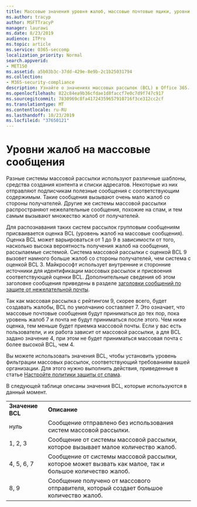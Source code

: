 ```yaml
---
title: Массовые значения уровня жалоб, массовые почтовые ящики, уровни BCL, принципы работы BCL, оценки BCL, защиты от спама, заголовок защиты от спама, фильтрация массовых сообщений, остановка массовой почты
ms.author: tracyp
author: MSFTTracyP
manager: laurawi
ms.date: 8/23/2019
audience: ITPro
ms.topic: article
ms.service: O365-seccomp
localization_priority: Normal
search.appverid:
- MET150
ms.assetid: a5b03b3c-37dd-429e-8e9b-2c1b25031794
ms.collection:
- M365-security-compliance
description: Узнайте о значениях массовых рассылок (BCL) в Office 365.
ms.openlocfilehash: 822c84ea9b36cfdae1d8faccf7e0c7d9f747c917
ms.sourcegitcommit: 7830969c8fa41724359657910716f3ce312cc2cf
ms.translationtype: MT
ms.contentlocale: ru-RU
ms.lasthandoff: 10/23/2019
ms.locfileid: "37650121"
---
```

# <a name="bulk-complaint-level-values"></a>Уровни жалоб на массовые сообщения

Разные системы массовой рассылки используют различные шаблоны, средства создания контента и списки адресатов. Некоторые из них отправляют подписчикам полезные сообщения с соответствующим содержимым. Такие сообщения вызывают очень мало жалоб со стороны получателей. Другие же системы массовой рассылки распространяют нежелательные сообщения, похожие на спам, и тем самым вызывают множество жалоб от получателей.

Для распознавания таких систем рассылок групповым сообщениям присваивается оценка BCL (уровень жалоб на массовые сообщения). Оценка BCL может варьироваться от 1 до 9 в зависимости от того, насколько высока вероятность получения жалоб на сообщения, рассылаемые системой. Система массовой рассылки с оценкой BCL 9 вызовет намного больше жалоб со стороны получателей, чем система с оценкой BCL 3. Майкрософт использует внутренние и сторонние источники для идентификации массовых рассылок и присвоения соответствующей оценки BCL. Дополнительные сведения об этом заголовке сообщения приведены в разделе [заголовки сообщений по защите от нежелательной почты](anti-spam-message-headers.md).

Так как массовая рассылка с рейтингом 9, скорее всего, будет создавать жалобы, BCL по умолчанию составляет 7. Это означает, что массовые почтовые сообщения будут приниматься до тех пор, пока уровень жалоб 7 и почта не будут приниматься после этого. Чем ниже оценка, тем меньше будет приемка массовой почты. Если у вас есть пользователи, и их работа зависит от массовой рассылки, а для BCL задано значение 4, при этом не будет приниматься массовая почта с более высокой BCL, чем 4.

Вы можете использовать значения BCL, чтобы установить уровень фильтрации массовых рассылок, соответствующий требованиям вашей организации. Для этого нужно выполнить действия, приведенные в статье [Настройте политики защиты от спама](configure-your-spam-filter-policies.md).

В следующей таблице описаны значения BCL, которые используются в данный момент.

|||
|:-----|:-----|
|**Значение BCL**|**Описание**|
|нуль|Сообщение отправлено без использования систем массовой рассылки.|
|1, 2, 3|Сообщение от системы массовой рассылки, которое вызывает малое количество жалоб.|
|4, 5, 6, 7|Сообщение от системы массовой рассылки, которое может вызвать как малое, так и большое количество жалоб.|
|8, 9|Сообщение получено от массового отправителя, который создает большое количество жалоб.|
